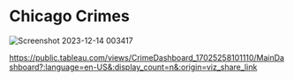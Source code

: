 # Chicago Crimes

![Screenshot 2023-12-14 003417](https://github.com/SeeBee8/Chicago-Crimes/assets/141530991/7da6607b-fc8e-4ad8-97ac-61311ea2f32c)


https://public.tableau.com/views/CrimeDashboard_17025258101110/MainDashboard?:language=en-US&:display_count=n&:origin=viz_share_link
